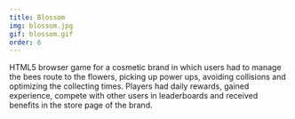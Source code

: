```yaml
---
title: Blossom
img: blossom.jpg
gif: blossom.gif
order: 6
---
```

HTML5 browser game for a cosmetic brand in which users had to manage the bees route to the flowers, picking up power ups, avoiding collisions and optimizing the collecting times. Players had daily rewards, gained experience, compete with other users in leaderboards and received benefits in the store page of the brand.